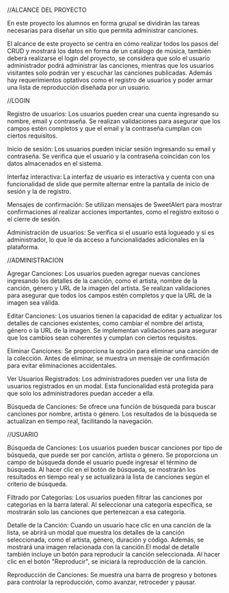//ALCANCE DEL PROYECTO

En este proyecto los alumnos en forma grupal se dividirán las tareas necesarias para diseñar un sitio que permita administrar canciones.

El alcance de este proyecto se centra en cómo realizar todos los pasos del CRUD y mostrará los datos en forma de un catálogo de música, también deberá realizarse el login del proyecto, se considera que solo el usuario administrador podrá administrar las canciones, mientras que los usuarios visitantes solo podrán ver y escuchar las canciones publicadas. Además hay requerimientos optativos como el registro de usuarios y poder armar una lista de reproducción diseñada por un usuario.

//LOGIN

Registro de usuarios: Los usuarios pueden crear una cuenta ingresando su nombre, email y contraseña. Se realizan validaciones para asegurar que los campos estén completos y que el email y la contraseña cumplan con ciertos requisitos.

Inicio de sesión: Los usuarios pueden iniciar sesión ingresando su email y contraseña. Se verifica que el usuario y la contraseña coincidan con los datos almacenados en el sistema.

Interfaz interactiva: La interfaz de usuario es interactiva y cuenta con una funcionalidad de slide que permite alternar entre la pantalla de inicio de sesión y la de registro.

Mensajes de confirmación: Se utilizan mensajes de SweetAlert para mostrar confirmaciones al realizar acciones importantes, como el registro exitoso o el cierre de sesión.

Administración de usuarios: Se verifica si el usuario está logueado y si es administrador, lo que le da acceso a funcionalidades adicionales en la plataforma.

//ADMINISTRACION

Agregar Canciones: Los usuarios pueden agregar nuevas canciones ingresando los detalles de la canción, como el artista, nombre de la canción, género y URL de la imagen del artista. Se realizan validaciones para asegurar que todos los campos estén completos y que la URL de la imagen sea válida.

Editar Canciones: Los usuarios tienen la capacidad de editar y actualizar los detalles de canciones existentes, como cambiar el nombre del artista, género o la URL de la imagen. Se implementan validaciones para asegurar que los cambios sean coherentes y cumplan con ciertos requisitos.

Eliminar Canciones: Se proporciona la opción para eliminar una canción de la colección. Antes de eliminar, se muestra un mensaje de confirmación para evitar eliminaciones accidentales.

Ver Usuarios Registrados: Los administradores pueden ver una lista de usuarios registrados en un modal. Esta funcionalidad está protegida para que solo los administradores puedan acceder a ella.

Búsqueda de Canciones: Se ofrece una función de búsqueda para buscar canciones por nombre, artista o género. Los resultados de la búsqueda se actualizan en tiempo real, facilitando la navegación.

//USUARIO

Búsqueda de Canciones: Los usuarios pueden buscar canciones por tipo de búsqueda, que puede ser por canción, artista o género. Se proporciona un campo de búsqueda donde el usuario puede ingresar el término de búsqueda. Al hacer clic en el botón de búsqueda, se mostrarán los resultados en tiempo real y se actualizará la lista de canciones según el criterio de búsqueda.

Filtrado por Categorías: Los usuarios pueden filtrar las canciones por categorías en la barra lateral. Al seleccionar una categoría específica, se mostrarán solo las canciones que pertenezcan a esa categoría.

Detalle de la Canción: Cuando un usuario hace clic en una canción de la lista, se abrirá un modal que muestra los detalles de la canción seleccionada, como el artista, género, duración y código. Además, se mostrará una imagen relacionada con la canción.El modal de detalle también incluye un botón para reproducir la canción seleccionada. Al hacer clic en el botón "Reproducir", se iniciará la reproducción de la canción.

Reproducción de Canciones: Se muestra una barra de progreso y botones para controlar la reproducción, como avanzar, retroceder y pausar.
